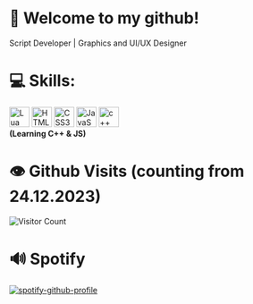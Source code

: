 # 🚪 Welcome to my github!

Script Developer | Graphics and UI/UX Designer

# 💻 Skills:

<a href="https://www.lua.org/docs.html" target="_blank" rel="noreferrer"><img src="https://upload.wikimedia.org/wikipedia/commons/thumb/c/cf/Lua-Logo.svg/1200px-Lua-Logo.svg.png" width="36" height="36" alt="Lua" /></a>
<a href="https://developer.mozilla.org/en-US/docs/Glossary/HTML5" target="_blank" rel="noreferrer"><img src="https://raw.githubusercontent.com/danielcranney/readme-generator/main/public/icons/skills/html5-colored.svg" width="36" height="36" alt="HTML5" /></a>
<a href="https://developer.mozilla.org/en-US/docs/Glossary/CSS3" target="_blank" rel="noreferrer"><img src="https://raw.githubusercontent.com/danielcranney/readme-generator/main/public/icons/skills/css3-colored.svg" width="36" height="36" alt="CSS3" /></a>
<a href="https://developer.mozilla.org/en-US/docs/Web/JavaScript" target="_blank" rel="noreferrer"><img src="https://raw.githubusercontent.com/danielcranney/readme-generator/main/public/icons/skills/javascript-colored.svg" width="36" height="36" alt="JavaScript" /></a>
<a href="https://learn.microsoft.com/en-us/cpp/cpp/cpp-language-reference?view=msvc-170" target="_blank" rel="noreferrer"><img src="https://raw.githubusercontent.com/danielcranney/readme-generator/main/public/icons/skills/cplusplus-colored.svg" width="36" height="36" alt="c++" /></a>
<b><Br>(Learning C++ & JS)</b>

# 👁️ Github Visits (counting from 24.12.2023)
![Visitor Count](https://profile-counter.glitch.me/Fr3kless/count.svg) 

# 🔊 Spotify

[![spotify-github-profile](https://spotify-github-profile.kittinanx.com/api/view?uid=31exwcvea4pgiannk2btevckoijm&cover_image=true&theme=default&show_offline=true&background_color=121212&interchange=false)](https://spotify-github-profile.kittinanx.com/api/view?uid=31exwcvea4pgiannk2btevckoijm&redirect=true)
